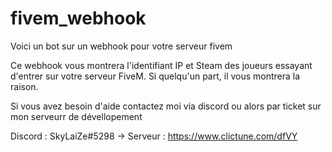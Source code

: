 # fivem_webhook
Voici un bot sur un webhook pour votre serveur fivem

Ce webhook vous montrera l'identifiant IP et Steam des joueurs essayant d'entrer sur votre serveur FiveM. Si quelqu'un part, il vous montrera la raison.

Si vous avez besoin d'aide contactez moi via discord ou alors par ticket sur mon serveurr de dévellopement

Discord : SkyLaiZe#5298 -> Serveur : https://www.clictune.com/dfVY
